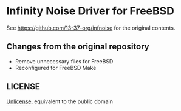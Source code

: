 # Infinity Noise Driver for FreeBSD

See https://github.com/13-37-org/infnoise for the original contents.

## Changes from the original repository

* Remove unnecessary files for FreeBSD
* Reconfigured for FreeBSD Make

## LICENSE

[Unlicense](http://unlicense.org/), equivalent to the public domain

